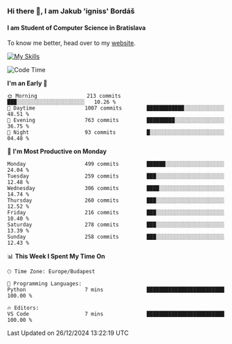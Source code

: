 ### Hi there 👋, I am Jakub 'igniss' Bordáš

#### I am Student of Computer Science in Bratislava
To know me better, head over to my [website](https://bordas.sk).

[![My Skills](https://skillicons.dev/icons?i=js,html,css,figma,svelte,java,kotlin,python,postgresql,typescript,nest,nodejs)](https://bordas.sk)


<!--START_SECTION:waka-->
![Code Time](http://img.shields.io/badge/Code%20Time-1%2C612%20hrs%2033%20mins-blue)

**I'm an Early 🐤** 

```text
🌞 Morning                213 commits         ███░░░░░░░░░░░░░░░░░░░░░░   10.26 % 
🌆 Daytime                1007 commits        ████████████░░░░░░░░░░░░░   48.51 % 
🌃 Evening                763 commits         █████████░░░░░░░░░░░░░░░░   36.75 % 
🌙 Night                  93 commits          █░░░░░░░░░░░░░░░░░░░░░░░░   04.48 % 
```
📅 **I'm Most Productive on Monday** 

```text
Monday                   499 commits         ██████░░░░░░░░░░░░░░░░░░░   24.04 % 
Tuesday                  259 commits         ███░░░░░░░░░░░░░░░░░░░░░░   12.48 % 
Wednesday                306 commits         ████░░░░░░░░░░░░░░░░░░░░░   14.74 % 
Thursday                 260 commits         ███░░░░░░░░░░░░░░░░░░░░░░   12.52 % 
Friday                   216 commits         ███░░░░░░░░░░░░░░░░░░░░░░   10.40 % 
Saturday                 278 commits         ███░░░░░░░░░░░░░░░░░░░░░░   13.39 % 
Sunday                   258 commits         ███░░░░░░░░░░░░░░░░░░░░░░   12.43 % 
```


📊 **This Week I Spent My Time On** 

```text
🕑︎ Time Zone: Europe/Budapest

💬 Programming Languages: 
Python                   7 mins              █████████████████████████   100.00 % 

🔥 Editors: 
VS Code                  7 mins              █████████████████████████   100.00 % 
```


 Last Updated on 26/12/2024 13:22:19 UTC
<!--END_SECTION:waka-->
